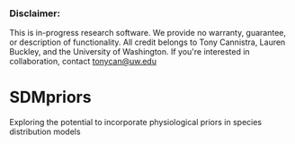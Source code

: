 ### Disclaimer:
This is in-progress research software. We provide no warranty, guarantee, or description of functionality. All credit belongs to Tony Cannistra, Lauren Buckley, and the University of Washington. If you're interested in collaboration, contact [tonycan@uw.edu](mailto:tonycan@uw.edu)

# SDMpriors
Exploring the potential to incorporate physiological priors in species distribution models
